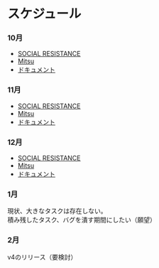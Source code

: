 # スケジュール

### 10月

- [SOCIAL RESISTANCE](https://github.com/uyupun/social-resistance/milestone/1)
- [Mitsu](https://github.com/uyupun/mitsu/milestone/1)
- [ドキュメント](https://github.com/uyupun/social-resistance-docs/milestone/1)

### 11月

- [SOCIAL RESISTANCE](https://github.com/uyupun/social-resistance/milestone/2)
- [Mitsu](https://github.com/uyupun/mitsu/milestone/2)
- [ドキュメント](https://github.com/uyupun/social-resistance-docs/milestone/2)

### 12月

- [SOCIAL RESISTANCE](https://github.com/uyupun/social-resistance/milestone/4)
- [Mitsu](https://github.com/uyupun/mitsu/milestone/4)
- [ドキュメント](https://github.com/uyupun/social-resistance-docs/milestone/3)

### 1月

現状、大きなタスクは存在しない。  
積み残したタスク、バグを潰す期間にしたい（願望）

### 2月

v4のリリース（要検討）
